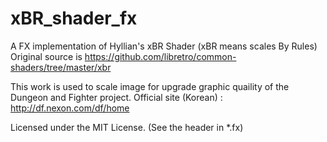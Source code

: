 # xBR_shader_fx
A FX implementation of Hyllian's xBR Shader (xBR means scales By Rules)
Original source is https://github.com/libretro/common-shaders/tree/master/xbr

This work is used to scale image for upgrade graphic quaility of the Dungeon and Fighter project.
Official site (Korean) : http://df.nexon.com/df/home

Licensed under the MIT License. (See the header in *.fx)
